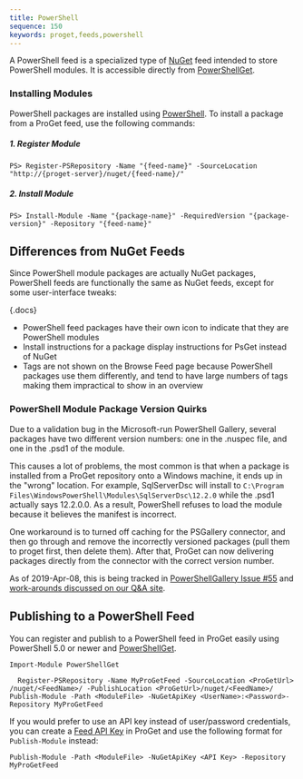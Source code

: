 ```yaml
---
title: PowerShell
sequence: 150
keywords: proget,feeds,powershell
---
```

A PowerShell feed is a specialized type of [NuGet](nuget) feed intended to store PowerShell modules. It is accessible directly from [PowerShellGet](https://docs.microsoft.com/en-us/powershell/module/powershellget).

### Installing Modules

PowerShell packages are installed using [PowerShell](https://docs.microsoft.com/en-us/powershell/module/PowerShellGet/Install-Module). To install a package from a ProGet feed, use the following commands:

##### 1. Register Module
```
PS> Register-PSRepository -Name "{feed-name}" -SourceLocation "http://{proget-server}/nuget/{feed-name}/"
```

##### 2. Install Module

```
PS> Install-Module -Name "{package-name}" -RequiredVersion "{package-version}" -Repository "{feed-name}"
```


## Differences from NuGet Feeds

Since PowerShell module packages are actually NuGet packages, PowerShell feeds are functionally the same as NuGet feeds, except for some user-interface tweaks:

{.docs}
- PowerShell feed packages have their own icon to indicate that they are PowerShell modules
- Install instructions for a package display instructions for PsGet instead of NuGet
- Tags are not shown on the Browse Feed page because PowerShell packages use them differently, and tend to have large numbers of tags making them impractical to show in an overview

### PowerShell Module Package Version Quirks

Due to a validation bug in the Microsoft-run PowerShell Gallery, several packages have two different version numbers: one in the .nuspec file, and one in the .psd1 of the module. 

This causes a lot of problems, the most common is that when a package is installed from a ProGet repository onto a Windows machine, it ends up in the "wrong" location. For example, SqlServerDsc will install to `C:\Program Files\WindowsPowerShell\Modules\SqlServerDsc\12.2.0` while the .psd1 actually says 12.2.0.0. As a result, PowerShell refuses to load the module because it believes the manifest is incorrect.

One workaround is to turned off caching for the PSGallery connector, and then go through and remove the incorrectly versioned packages  (pull them to proget first, then delete them). After that, ProGet can now delivering packages directly from the connector with the correct version number.

As of 2019-Apr-08, this is being tracked in [PowerShellGallery Issue #55](https://github.com/PowerShell/PowerShellGallery/issues/55) and [work-arounds discussed on our Q&A site](https://inedo.com/support/questions/9738).

## Publishing to a PowerShell Feed

You can register and publish to a PowerShell feed in ProGet easily using PowerShell 5.0 or newer and [PowerShellGet](https://docs.microsoft.com/en-us/powershell/module/powershellget).

`Import-Module PowerShellGet`

```
  Register-PSRepository -Name MyProGetFeed -SourceLocation <ProGetUrl> /nuget/<FeedName>/ -PublishLocation <ProGetUrl>/nuget/<FeedName>/
Publish-Module -Path <ModuleFile> -NuGetApiKey <UserName>:<Password>-Repository MyProGetFeed
```
If you would prefer to use an API key instead of user/password credentials, you can create a [Feed API Key](../administration/security/api-keys) in ProGet and use the following format for `Publish-Module` instead:

```
Publish-Module -Path <ModuleFile> -NuGetApiKey <API Key> -Repository MyProGetFeed
```
